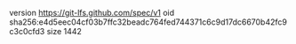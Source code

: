 version https://git-lfs.github.com/spec/v1
oid sha256:e4d5eec04cf03b7ffc32beadc764fed744371c6c9d17dc6670b42fc9c3c0cfd3
size 1442
